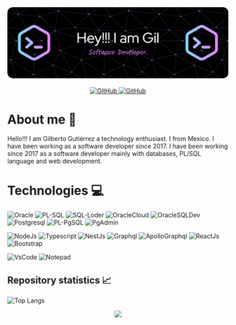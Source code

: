 
<div id="Banner" align="center">
    <img src="github-header-image.png"/>
</div>

</br>

<div id="Social" align="center">
<a href="https://github.com/GtzCode" title="HTML link image example">
      <img src="https://img.shields.io/badge/github-%23121011.svg?style=for-the-badge&logo=github&logoColor=white" alt="GitHub"/>
</a>
<a href="mailto:gtz.code@gmail.com" title="HTML link image example">
      <img src="https://img.shields.io/badge/Gmail-D14836?style=for-the-badge&logo=gmail&logoColor=white" alt="GitHub"/>
</a>
</div>


# About me 👋

Hello!!! I am Gilberto Gutiérrez a technology enthusiast. I from Mexico. I have been working as a software developer since 2017. I have been working since 2017 as a software developer mainly with databases, PL/SQL language and web development.

# Technologies 💻
![Oracle][Oracle]
![PL-SQL][PL-SQL]
![SQL-Loder][SQL-Loder]
![OracleCloud][OracleCloud]
![OracleSQLDev][OracleSQLDev]
![Postgresql][Postgresql]
![PL-PgSQL][PL-PgSQL]
![PgAdmin][PgAdmin]

![NodeJs][NodeJs]
![Typescript][Typescript]
![NestJs][NestJs]
![Graphql][Graphql]
![ApolloGraphql][ApolloClient]
![ReactJs][ReactJs]
![Bootstrap][Bootstrap]

![VsCode][VsCode]
![Notepad][Notepad]


## Repository statistics 📈
![Top Langs](https://github-readme-stats.vercel.app/api/top-langs/?username=gtzcode&layout=compact&theme=dark)




<div id="Footer" align="center">
  <img src="https://media.giphy.com/media/zPQnUQ0Ev2iB6REfBO/giphy.gif?cid=ecf05e47ifzdinlqqo4go25zd2gzt0uyhetqgopjt300bykg&ep=v1_stickers_search&rid=giphy.gif&ct=s" width="200"/>
</div>


[Typescript]:https://img.shields.io/badge/%20typescript-3178C6?style=for-the-badge&logo=typescript&logoColor=%23ffffff&labelColor=%233178C6
[Postgresql]:https://img.shields.io/badge/%20postgresql-4169E1?style=for-the-badge&logo=postgresql&logoColor=%23ffffff&labelColor=%234169E1
[PL-PgSQL]:https://img.shields.io/badge/%20PL/PGSQL-4169E1?style=for-the-badge&logo=postgresql&logoColor=%23ffffff&labelColor=%234169E1
[NestJs]:https://img.shields.io/badge/%20nestjs-E0234E?style=for-the-badge&logo=nestjs&logoColor=%23ffffff&labelColor=%23E0234E
[Bootstrap]:https://img.shields.io/badge/%20bootstrap-7952B3?style=for-the-badge&logo=bootstrap&logoColor=%23ffffff&labelColor=%237952B3
[ReactJs]:https://img.shields.io/badge/%20reactjs-61DAFB?style=for-the-badge&logo=react&logoColor=%23ffffff&labelColor=%2361DAFB
[Graphql]:https://img.shields.io/badge/%20graphql-E10098?style=for-the-badge&logo=graphql&logoColor=%23ffffff&labelColor=%23E10098
[ApolloClient]:https://img.shields.io/badge/%20apollo%20Client-311C87?style=for-the-badge&logo=apollographql&logoColor=%23ffffff&labelColor=%23311C87
[NodeJs]:https://img.shields.io/badge/nodejs-339933?style=for-the-badge&logo=nodedotjs&logoColor=%23ffffff&labelColor=%23339933
[VsCode]:https://img.shields.io/badge/VSCode-passing?style=for-the-badge&logo=visualstudiocode&labelColor=%23007ACC&color=%23007ACC
[Oracle]:https://img.shields.io/badge/Oracle-passing?style=for-the-badge&logo=oracle&labelColor=%23F80000&color=%23F80000
[PL-SQL]:https://img.shields.io/badge/PL%2FSQL-passing?style=for-the-badge&logo=oracle&labelColor=%23F80000&color=%23F80000
[SQL-Loder]:https://img.shields.io/badge/SQL*Loder-passing?style=for-the-badge&logo=oracle&labelColor=%23F80000&color=%23F80000
[OracleSQLDev]:https://img.shields.io/badge/Oracle%20SQL%20Developer-passing?style=for-the-badge&logo=oracle&labelColor=%23BDD5DE&color=%23BDD5DE
[PgAdmin]:https://img.shields.io/badge/%20pgadmin-4169E1?style=for-the-badge&logo=postgresql&logoColor=%23ffffff&labelColor=%234169E1
[OracleCloud]:https://img.shields.io/badge/Oracle_Cloud-passing?style=for-the-badge&logo=oracle&labelColor=%23F80000&color=%23F80000
[Notepad]:https://img.shields.io/badge/notepad%2B%2B-passing?style=for-the-badge&logo=notepadplusplus&logoColor=%23000000&labelColor=%2390E59A&color=%2390E59A


<!--
**GtzCode/GtzCode** is a ✨ _special_ ✨ repository because its `README.md` (this file) appears on your GitHub profile.

Here are some ideas to get you started:

- 🔭 I’m currently working on ...
- 🌱 I’m currently learning ...
- 👯 I’m looking to collaborate on ...
- 🤔 I’m looking for help with ...
- 💬 Ask me about ...
- 📫 How to reach me: ...
- 😄 Pronouns: ...
- ⚡ Fun fact: ...
-->
